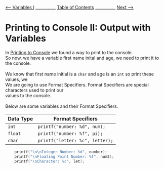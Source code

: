 
[⟵ Variables I](Variables_I.md) __________ [Table of Contents](README.mb) __________ [Next ⟶](Variables_II.md)

# Printing to Console II: Output with Variables

In [Printing to Console](Printing_I.md) we found a way to print to the console.<br>
So now, we have a variable first name inital and age, we need to print it to the console.
<br>
<br>
We know that first name initial is a `char` and age is an `int` so print these values, we<br>
We are going to use Format Specifiers. Format Specifiers are special characters used to print our<br>
values to the console. <br><br>
Below are some variables and their Format Specifiers.

| Data Type | Format Specifiers |
| --------- | ----------------- |
| `int` | `printf("number: %d", num);` |
| `float` | `printf("number: %f", pi);` |
| `char` | `printf("letter: %c", letter);` |


```C
    printf("\n\nInteger Number: %d", number);
    printf("\nFloating Point Number: %f", num2);
    printf("\nCharacter: %c", let);
```

